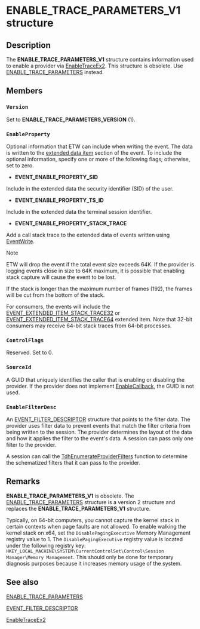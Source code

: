 # ENABLE_TRACE_PARAMETERS_V1 structure

## Description

The **ENABLE_TRACE_PARAMETERS_V1** structure contains information used to enable
a provider via
[EnableTraceEx2](https://learn.microsoft.com/windows/win32/api/evntrace/nf-evntrace-enabletraceex2). This
structure is obsolete. Use
[ENABLE_TRACE_PARAMETERS](https://learn.microsoft.com/windows/desktop/ETW/enable-trace-parameters) instead.

## Members

### `Version`

Set to **ENABLE_TRACE_PARAMETERS_VERSION** (1).

### `EnableProperty`

Optional information that ETW can include when writing the event. The data is
written to the
[extended data item](https://learn.microsoft.com/windows/desktop/api/evntcons/ns-evntcons-event_header_extended_data_item)
section of the event. To include the optional information, specify one or more
of the following flags; otherwise, set to zero.

- **EVENT_ENABLE_PROPERTY_SID**

 Include in the extended data the security identifier (SID) of the user.

- **EVENT_ENABLE_PROPERTY_TS_ID**

 Include in the extended data the terminal session identifier.

- **EVENT_ENABLE_PROPERTY_STACK_TRACE**

 Add a call stack trace to the extended data of events written using
[EventWrite](https://learn.microsoft.com/windows/desktop/api/evntprov/nf-evntprov-eventwrite).

 > [!Note]
> ETW will drop the event if the total event size exceeds 64K. If the
> provider is logging events close in size to 64K maximum, it is possible that
> enabling stack capture will cause the event to be lost.

 If the stack is longer than the maximum number of frames (192), the frames
will be cut from the bottom of the stack.

 For consumers, the events will include the
[EVENT_EXTENDED_ITEM_STACK_TRACE32](https://learn.microsoft.com/windows/win32/api/evntcons/ns-evntcons-event_extended_item_stack_trace64)
or
[EVENT_EXTENDED_ITEM_STACK_TRACE64](https://learn.microsoft.com/windows/desktop/api/evntcons/ns-evntcons-event_extended_item_stack_trace64)
extended item. Note that 32-bit consumers may receive 64-bit stack traces from
64-bit processes.

### `ControlFlags`

Reserved. Set to 0.

### `SourceId`

A GUID that uniquely identifies the caller that is enabling or disabling the
provider. If the provider does not implement
[EnableCallback](https://learn.microsoft.com/windows/desktop/api/evntprov/nc-evntprov-penablecallback), the
GUID is not used.

### `EnableFilterDesc`

An
[EVENT_FILTER_DESCRIPTOR](https://learn.microsoft.com/windows/desktop/api/evntprov/ns-evntprov-event_filter_descriptor)
structure that points to the filter data. The provider uses filter data to
prevent events that match the filter criteria from being written to the session.
The provider determines the layout of the data and how it applies the filter to
the event's data. A session can pass only one filter to the provider.

A session can call the
[TdhEnumerateProviderFilters](https://learn.microsoft.com/windows/desktop/api/tdh/nf-tdh-tdhenumerateproviderfilters)
function to determine the schematized filters that it can pass to the provider.

## Remarks

**ENABLE_TRACE_PARAMETERS_V1** is obsolete. The
[ENABLE_TRACE_PARAMETERS](https://learn.microsoft.com/windows/win32/api/evntrace/ns-evntrace-enable_trace_parameters)
structure is a version 2 structure and replaces the
**ENABLE_TRACE_PARAMETERS_V1** structure.

Typically, on 64-bit computers, you cannot capture the kernel stack in certain
contexts when page faults are not allowed. To enable walking the kernel stack on
x64, set the `DisablePagingExecutive` Memory Management registry value to 1. The
`DisablePagingExecutive` registry value is located under the following registry
key:
`HKEY_LOCAL_MACHINE\SYSTEM\CurrentControlSet\Control\Session Manager\Memory Management`.
This should only be done for temporary diagnosis purposes because it increases
memory usage of the system.

## See also

[ENABLE_TRACE_PARAMETERS](https://learn.microsoft.com/windows/win32/api/evntrace/ns-evntrace-enable_trace_parameters)

[EVENT_FILTER_DESCRIPTOR](https://learn.microsoft.com/windows/desktop/api/evntprov/ns-evntprov-event_filter_descriptor)

[EnableTraceEx2](https://learn.microsoft.com/windows/win32/api/evntrace/nf-evntrace-enabletraceex2)